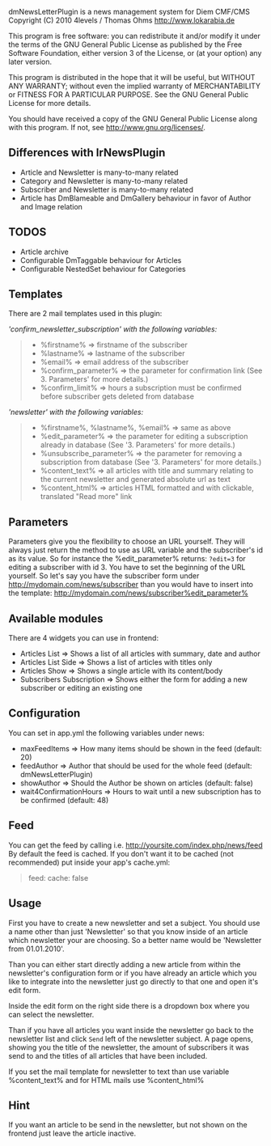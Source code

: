 dmNewsLetterPlugin is a news management system for Diem CMF/CMS
Copyright (C) 2010 4levels / Thomas Ohms <http://www.lokarabia.de>

This program is free software: you can redistribute it and/or modify
it under the terms of the GNU General Public License as published by
the Free Software Foundation, either version 3 of the License, or
(at your option) any later version.

This program is distributed in the hope that it will be useful,
but WITHOUT ANY WARRANTY; without even the implied warranty of
MERCHANTABILITY or FITNESS FOR A PARTICULAR PURPOSE.  See the
GNU General Public License for more details.

You should have received a copy of the GNU General Public License
along with this program.  If not, see <http://www.gnu.org/licenses/>.

## Differences with lrNewsPlugin
- Article and Newsletter is many-to-many related
- Category and Newsletter is many-to-many related
- Subscriber and Newsletter is many-to-many related
- Article has DmBlameable and DmGallery behaviour in favor of Author and Image relation

## TODOS
- Article archive
- Configurable DmTaggable behaviour for Articles
- Configurable NestedSet behaviour for Categories

## Templates
There are 2 mail templates used in this plugin:

*'confirm_newsletter_subscription' with the following variables:*
> - %firstname% => firstname of the subscriber
> - %lastname% => lastname of the subscriber
> - %email% => email address of the subscriber
> - %confirm_parameter% => the parameter for confirmation link (See 3. Parameters' for more details.)
> - %confirm_limit% => hours a subscription must be confirmed before subscriber gets deleted from database

*'newsletter' with the following variables:*
> - %firstname%, %lastname%, %email% => same as above
> - %edit_parameter% => the parameter for editing a subscription already in database (See '3. Parameters' for more details.)
> - %unsubscribe_parameter% => the parameter for removing a subscription from database (See '3. Parameters' for more details.)
> - %content_text% => all articles with title and summary relating to the current newsletter and generated absolute url as text
> - %content_html% => articles HTML formatted and with clickable, translated "Read more" link

## Parameters
Parameters give you the flexibility to choose an URL yourself. They will always just return the
method to use as URL variable and the subscriber's id as its value.
So for instance the %edit_parameter% returns: `?edit=3` for editing a subscriber with id 3.
You have to set the beginning of the URL yourself. So let's say you have the subscriber form under
http://mydomain.com/news/subscriber than you would have to insert into the template:
http://mydomain.com/news/subscriber%edit_parameter%

## Available modules
There are 4 widgets you can use in frontend:
- Articles List => Shows a list of all articles with summary, date and author
- Articles List Side => Shows a list of articles with titles only
- Articles Show => Shows a single article with its content/body
- Subscribers Subscription => Shows either the form for adding a new subscriber or editing an existing one


## Configuration

You can set in app.yml the following variables under news:

- maxFeedItems => How many items should be shown in the feed (default: 20)
- feedAuthor => Author that should be used for the whole feed (default: dmNewsLetterPlugin)
- showAuthor => Should the Author be shown on articles (default: false)
- wait4ConfirmationHours => Hours to wait until a new subscription has to be confirmed (default: 48)


## Feed
You can get the feed by calling i.e. http://yoursite.com/index.php/news/feed
By default the feed is cached. If you don't want it to be cached (not recommended) put inside your app's cache.yml:
> feed: 
>   cache: false 

## Usage
First you have to create a new newsletter and set a subject. You should use a name other than just 'Newsletter' so that you know inside of an article which newsletter your are choosing. So a better name would be 'Newsletter from 01.01.2010'.

Than you can either start directly adding a new article from within the newsletter's configuration form or if you have already an article which you like to integrate into the newsletter just go directly to that one and open it's edit form.

Inside the edit form on the right side there is a dropdown box where you can select the newsletter.

Than if you have all articles you want inside the newsletter go back to the newsletter list and click `Send` left of the newsletter subject. A page opens, showing you the title of the newsletter, the amount of subscribers it was send to and the titles of all articles that have been included.

If you set the mail template for newsletter to text than use variable %content_text% and for HTML mails use %content_html%

## Hint
If you want an article to be send in the newsletter, but not shown on the frontend just leave the article
inactive.